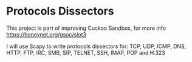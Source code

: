 Protocols Dissectors
==========
This project is part of improving Cuckoo Sandbox, for more info https://honeynet.org/gsoc/slot3

I will use Scapy to write protocols dissectors for:
TCP, UDP, ICMP, DNS, HTTP, FTP, IRC, SMB, SIP, TELNET, SSH, IMAP, POP and H.323